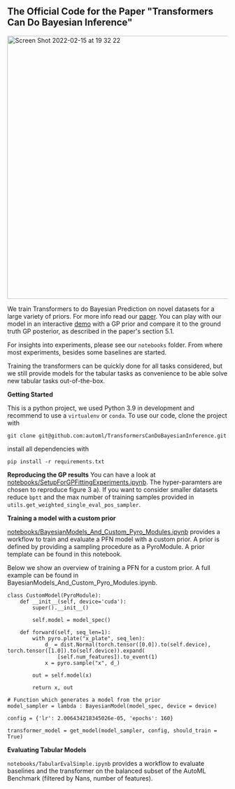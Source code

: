 ## The Official Code for the Paper "Transformers Can Do Bayesian Inference"

<img width="600" alt="Screen Shot 2022-02-15 at 19 32 22" src="https://user-images.githubusercontent.com/9828297/154126371-d54af7b8-a997-426d-838f-eeaf590c2276.png">

We train Transformers to do Bayesian Prediction on novel datasets for a large variety of priors. For more info read our [paper](https://arxiv.org/abs/2112.10510).
You can play with our model in an interactive [demo](https://huggingface.co/spaces/samuelinferences/transformers-can-do-bayesian-inference) with a GP prior and compare it to the ground truth GP posterior, as described in the paper's section 5.1.

For insights into experiments, please see our `notebooks` folder. From where most experiments, besides some baselines are started.

Training the transformers can be quickly done for all tasks considered, but we still provide models for the tabular tasks as convenience to be able solve new tabular tasks out-of-the-box.


__Getting Started__

This is a python project, we used Python 3.9 in development and recommend to use a `virtualenv` or `conda`.
To use our code, clone the project with

```
git clone git@github.com:automl/TransformersCanDoBayesianInference.git
```

install all dependencies with

```
pip install -r requirements.txt
```


__Reproducing the GP results__
You can have a look at [notebooks/SetupForGPFittingExperiments.ipynb](notebooks/SetupForGPFittingExperiments.ipynb). The hyper-paramters are chosen to reproduce figure 3 a). If you want to consider smaller datasets reduce `bptt` and the max number of training samples provided in `utils.get_weighted_single_eval_pos_sampler`.


__Training a model with a custom prior__

[notebooks/BayesianModels_And_Custom_Pyro_Modules.ipynb](notebooks/BayesianModels_And_Custom_Pyro_Modules.ipynb) provides a workflow to train and evaluate a PFN model with a custom prior. A prior is defined by providing a sampling procedure as a PyroModule. A prior template can be found in this notebook.

Below we show an overview of training a PFN for a custom prior. A full example can be found in BayesianModels_And_Custom_Pyro_Modules.ipynb.
```
class CustomModel(PyroModule):
    def __init__(self, device='cuda'):
        super().__init__()

        self.model = model_spec()

    def forward(self, seq_len=1):
        with pyro.plate("x_plate", seq_len):
            d_ = dist.Normal(torch.tensor([0.0]).to(self.device), torch.tensor([1.0]).to(self.device)).expand(
                [self.num_features]).to_event(1)
            x = pyro.sample("x", d_)

        out = self.model(x)
        
        return x, out
```

```
# Function which generates a model from the prior
model_sampler = lambda : BayesianModel(model_spec, device = device)
```

```
config = {'lr': 2.006434218345026e-05, 'epochs': 160}

transformer_model = get_model(model_sampler, config, should_train = True)
```

__Evaluating Tabular Models__

`notebooks/TabularEvalSimple.ipynb` provides a workflow to evaluate baselines and the transformer on the balanced subset of the AutoML Benchmark (filtered by Nans, number of features).
